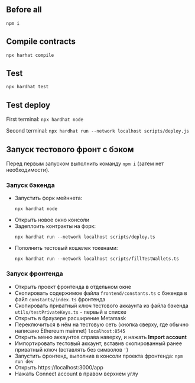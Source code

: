 ## Before all
`npm i`

## Compile contracts 
`npx harhat compile`

## Test
`npx hardhat test`

## Test deploy
First terminal: 
`npx hardhat node`

 Second terminal: 
`npx hardhat run --network localhost scripts/deploy.js`


## Запуск тестового фронт с бэком

Перед первым запуском выполнить команду `npm i` (затем нет необходимости).

### Запуск бэкенда
- Запустить форк мейннета:
  ```
  npx hardhat node
  ```
- Открыть новое окно консоли
- Задеплоить контракты на форк: 
  ```
  npx hardhat run --network localhost scripts/deploy.ts
  ```
- Пополнить тестовый кошелек токенами: 
  ```
  npx hardhat run --network localhost scripts/fillTestWallets.ts
  ```


### Запуск фронтенда

- Открыть проект фронтенда в отдельном окне
- Скопировать содержимое файла `frontend/constants.ts` с бэкенда в файл `constants/index.ts` фронтенда
- Скопировать приватный ключ тестового аккаунта из файла бэкенда `utils/testPrivateKeys.ts` - первый в списке
- Открыть в браузере расширение Metamask
- Переключиться в нём на тестовую сеть (кнопка сверху, где обычно написано Ethereum mainnet) `localhost:8545`
- Открыть меню аккаунтов справа наверху, и нажать **Import account**
- Импортировать тестовый аккаунт, вставив скопированный ранее приватный ключ (вставлять без символов `'`)
- Запустить фронтенд, выполнив в консоли проекта фронтенда: `npm run dev`
- Открыть https://localhost:3000/app
- Нажать Connect account в правом верхнем углу